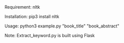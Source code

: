 Requirement: nltk

Installation: pip3 install nltk

Usage: python3 example.py "book_title" "book_abstract"

Note: Extract_keyword.py is built using Flask
